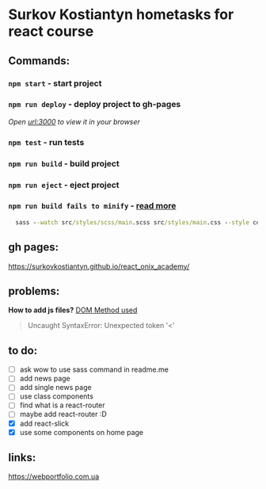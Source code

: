 # Surkov Kostiantyn hometasks for react course
## Commands:
### `npm start` - start project
### `npm run deploy` - deploy project to gh-pages
*Open [url:3000](http://localhost:3000) to view it in your browser*
### `npm test` - run tests
### `npm run build` - build project
### `npm run eject` - eject project
### `npm run build fails to minify` - [read more](https://facebook.github.io/create-react-app/docs/troubleshooting#npm-run-build-fails-to-minify)
```cmd
  sass --watch src/styles/scss/main.scss src/styles/main.css --style compressed --no-source-map
```

## gh pages:
https://surkovkostiantyn.github.io/react_onix_academy/

## problems:
**How to add js files?** [DOM Method used](https://betterprogramming.pub/4-ways-of-adding-external-js-files-in-reactjs-823f85de3668)
> Uncaught SyntaxError: Unexpected token '<'

## to do:
- [ ] ask wow to use sass command in readme.me
- [ ] add news page
- [ ] add single news page
- [ ] use class components
- [ ] find what is a react-router
- [ ] maybe add react-router :D
- [x] add react-slick
- [x] use some components on home page

## links:
https://webportfolio.com.ua